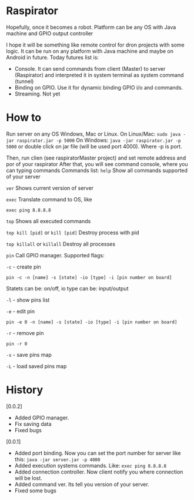 # Raspirator
Hopefully, once it becomes a robot. Platform can be any OS with Java machine and GPIO output controller


I hope it will be something like remote control for dron projects with some logic.
It can be run on any platform with Java machine and maybe on Android in future.
Today futures list is:

- Console. It can send commands from client (Master) to server (Raspirator) and interpreted it in system terminal as system command (tunnel)
- Binding on GPIO. Use it for dynamic binding GPIO i/o and commands.
- Streaming. Not yet

# How to

Run server on any OS Windows, Mac or Linux.
On Linux/Mac:
`sudo java -jar raspirator.jar -p 5000`
On Windows:
`java -jar raspirator.jar -p 5000`
or double click on jar file (will be used port 4000).
Where -p is port.

Then, run clien (see raspiratorMaster project) and set remote address and por of your raspirator
After that, you will see command console, where you can typing commands
Commands list:
`help` Show all commands supported of your server

`ver` Shows current version of server

`exec` Translate command to OS, like

`exec ping 8.8.8.8`

`top` Shows all executed commands

`top kill [pid]` or `kill [pid]` Destroy process with pid

`top killall` or `killall` Destroy all processes

`pin` Call GPIO manager. Supported flags:

  `-c` - create pin
  
  `pin -c -n [name] -s [state] -io [type] -i [pin number on board]`
  
  Statets can be: on/off, io type can be: input/output
  
  `-l` - show pins list
  
  `-e` - edit pin
  
  `pin -e 0 -n [name] -s [state] -io [type] -i [pin number on board]`
  
  `-r` - remove pin
  
  `pin -r 0`
  
  `-s` - save pins map
  
  `-L` - load saved pins map

# History

[0.0.2]
+ Added GPIO manager.
+ Fix saving data
+ Fixed bugs

[0.0.1]
+ Added port binding. Now you can set the port number for server like this:
`java -jar server.jar -p 4000`
+ Added execution systems commands. Like:
`exec ping 8.8.8.8`
+ Added connection controller. Now client notify you where connection will be lost.
+ Added command ver. Its tell you version of your server.
+ Fixed some bugs

